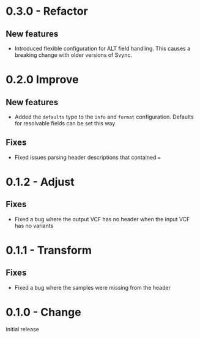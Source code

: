 # 0.3.0 - Refactor

## New features

- Introduced flexible configuration for ALT field handling. This causes a breaking change with older versions of Svync. 

# 0.2.0 Improve

## New features

- Added the `defaults` type to the `info` and `format` configuration. Defaults for resolvable fields can be set this way

## Fixes

- Fixed issues parsing header descriptions that contained `=`

# 0.1.2 - Adjust

## Fixes

- Fixed a bug where the output VCF has no header when the input VCF has no variants


# 0.1.1 - Transform

## Fixes

- Fixed a bug where the samples were missing from the header

# 0.1.0 - Change

Initial release
